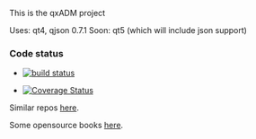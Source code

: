 This is the qxADM project

Uses: qt4, qjson 0.7.1 
Soon: qt5 (which will include json support)


### Code status

* [![build status](https://secure.travis-ci.org/kcris/qxAdm.png)](https://travis-ci.org/kcris/qxAdm)

* [![Coverage Status](https://coveralls.io/repos/kcris/qxAdm/badge.png?branch=master)](https://coveralls.io/r/kcris/qxAdm)



Similar repos [here](http://gitrec.mortardata.com/user/kcris).

Some opensource books [here](http://hackershelf.com/shelf/kcris/).
